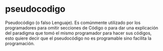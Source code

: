 # pseudocodigo
Pseudocódigo (o falso Lenguaje). Es comúnmente utilizado por los programadores para omitir secciones de Código o para dar una explicación del paradigma que tomó el mismo programador para hacer sus códigos, esto quiere decir que el pseudocódigo no es programable sino facilita la programación.
